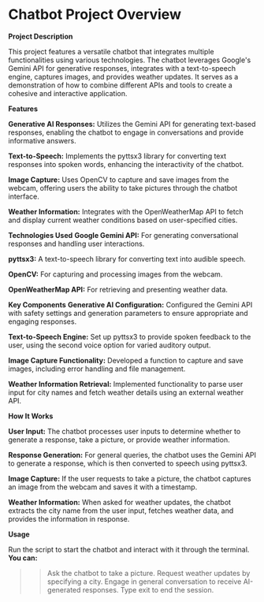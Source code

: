 # Chatbot Project Overview
**Project Description**

This project features a versatile chatbot that integrates multiple functionalities using various technologies. The chatbot leverages Google's Gemini API for generative responses, integrates with a text-to-speech engine, captures images, and provides weather updates. It serves as a demonstration of how to combine different APIs and tools to create a cohesive and interactive application.

**Features**

**Generative AI Responses:**
Utilizes the Gemini API for generating text-based responses, enabling the chatbot to engage in conversations and provide informative answers.

**Text-to-Speech:**
Implements the pyttsx3 library for converting text responses into spoken words, enhancing the interactivity of the chatbot.

**Image Capture:** 
Uses OpenCV to capture and save images from the webcam, offering users the ability to take pictures through the chatbot interface.

**Weather Information:**
Integrates with the OpenWeatherMap API to fetch and display current weather conditions based on user-specified cities.

**Technologies Used**
**Google Gemini API:**
For generating conversational responses and handling user interactions.

**pyttsx3:**
A text-to-speech library for converting text into audible speech.

**OpenCV:** 
For capturing and processing images from the webcam.

**OpenWeatherMap API:** 
For retrieving and presenting weather data.

**Key Components**
**Generative AI Configuration:** 
Configured the Gemini API with safety settings and generation parameters to ensure appropriate and engaging responses.

**Text-to-Speech Engine:**
Set up pyttsx3 to provide spoken feedback to the user, using the second voice option for varied auditory output.

**Image Capture Functionality:** 
Developed a function to capture and save images, including error handling and file management.

**Weather Information Retrieval:** 
Implemented functionality to parse user input for city names and fetch weather details using an external weather API.

**How It Works**

**User Input:** 
The chatbot processes user inputs to determine whether to generate a response, take a picture, or provide weather information.

**Response Generation:** 
For general queries, the chatbot uses the Gemini API to generate a response, which is then converted to speech using pyttsx3.

**Image Capture:** 
If the user requests to take a picture, the chatbot captures an image from the webcam and saves it with a timestamp.

**Weather Information:** 
When asked for weather updates, the chatbot extracts the city name from the user input, fetches weather data, and provides the information in response.

**Usage**

Run the script to start the chatbot and interact with it through the terminal. 
**You can:**

>>Ask the chatbot to take a picture.
>>Request weather updates by specifying a city.
>>Engage in general conversation to receive AI-generated responses.
>>Type exit to end the session.
